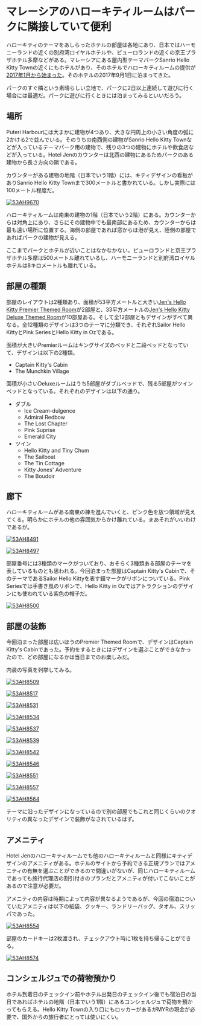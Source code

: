 # マレーシアのハローキティルームはパークに隣接していて便利

ハローキティのテーマをあしらったホテルの部屋は各地にあり、日本ではハーモニーランドの近くの別府湾ロイヤルホテルや、ピューロランドの近くの京王プラザホテル多摩などがある。マレーシアにある屋内型テーマパークSanrio Hello Kitty Townの近くにもホテルがあり、そのホテルでハローキティルームの提供が[2017年1月から始まった](
https://www.hoteljen.com/press-room/press-releases/hotel-jen-puteri-harbour-johor-unveils-southeast-asias-first-hello-kitty-themed/
)。そのホテルの2017年9月1日に泊まってきた。

パークのすぐ隣という素晴らしい立地で、パークに2日以上連続して遊びに行く場合には最適だ。パークに遊びに行くときには泊まってみるといいだろう。

## 場所

Puteri Harbourには大まかに建物が4つあり、大きな円周上の小さい角度の弧に2かける2で並んでいる。そのうちの南西側の建物がSanrio Hello Kitty Townなどが入っているテーマパーク用の建物で、残りの3つの建物にホテルや飲食店などが入っている。Hotel Jenのカウンターは北西の建物にあるためパークのある建物から長さ方向の隣である。

カウンターがある建物の地階（日本でいう1階）には、キティデザインの看板がありSanrio Hello Kitty Townまで300メートルと書かれている。しかし実際には100メートル程度だ。

[![53AH9670](https://farm5.staticflickr.com/4413/36280117914_b84c31372c.jpg)](https://www.flickr.com/photos/ohtake_tomohiro/36280117914/)

ハローキティルームは南東の建物の1階（日本でいう2階）にある。カウンターからは対角上にあり、さらにその建物中でも最南部にあるため、カウンターからは最も遠い場所に位置する。海側の部屋であれば窓からは港が見え、陸側の部屋であればパークの建物が見える。

ここまでパークとホテルが近いことはなかなかない。ピューロランドと京王プラザホテル多摩は500メートル離れているし、ハーモニーランドと別府湾ロイヤルホテルは8キロメートルも離れている。

## 部屋の種類

部屋のレイアウトは2種類あり、面積が53平方メートルと大きい[Jen's Hello Kitty Premier Themed Room](https://www.hoteljen.com/johor/puteriharbour/stay/rooms/jens-hello-kitty-premier-themed-room/)が2部屋と、33平方メートルの[Jen's Hello Kitty Deluxe Themed  Room](https://www.hoteljen.com/johor/puteriharbour/stay/rooms/jens-hello-kitty-deluxe-themed-room/)が10部屋ある。そして全12部屋ともデザインがすべて異なる。全12種類のデザインは3つのテーマに分類でき、それぞれSailor Hello KittyとPink SeriesとHello Kitty in Ozである。

面積が大きいPremierルームはキングサイズのベッドと二段ベッドとなっていて、デザインは以下の2種類。

* Captain Kitty's Cabin
* The Munchkin Village

面積が小さいDeluxeルームはうち5部屋がダブルベッドで、残る5部屋がツインベッドとなっている。それぞれのデザインは以下の通り。

* ダブル
  * Ice Cream-dulgence
  * Admiral Redbow
  * The Lost Chapter
  * Pink Suprise
  * Emerald City
* ツイン
  * Hello Kitty and Tiny Chum
  * The Sailboat
  * The Tin Cottage
  * Kitty Jones' Adventure
  * The Boudoir

## 廊下

ハローキティルームがある南東の棟を進んでいくと、ピンク色を放つ領域が見えてくる。明らかにホテルの他の雰囲気からかけ離れている。まあそれがいいわけであるが。

[![53AH8491](https://farm5.staticflickr.com/4377/36945053552_ca3c214a6e.jpg)](https://www.flickr.com/photos/ohtake_tomohiro/36945053552/)

[![53AH8497](https://farm5.staticflickr.com/4392/37115204535_24e9f76264.jpg)](https://www.flickr.com/photos/ohtake_tomohiro/37115204535/)

部屋番号には3種類のマークがついており、おそらく3種類ある部屋のテーマを表しているものとも思われる。今回泊まった部屋はCaptain Kitty's Cabinで、そのテーマであるSailor Hello Kittyを表す錨マークがリボンについている。Pink Seriesでは手書き風のリボンで、Hello Kitty in Ozではアトラクションのデザインにも使われている紫色の帽子だ。

[![53AH8500](https://farm5.staticflickr.com/4433/36945052862_f91af88b4b.jpg)](https://www.flickr.com/photos/ohtake_tomohiro/36945052862/)

## 部屋の装飾

今回泊まった部屋は広いほうのPremier Themed Roomで、デザインはCaptain Kitty's Cabinであった。予約をするときにはデザインを選ぶことができなかったので、どの部屋になるかは当日までのお楽しみだ。

内装の写真を列挙してみる。

[![53AH8509](https://farm5.staticflickr.com/4405/37115203755_091f05ab44.jpg)](https://www.flickr.com/photos/ohtake_tomohiro/37115203755/)

[![53AH8517](https://farm5.staticflickr.com/4410/37115203115_8944bdedf5.jpg)](https://www.flickr.com/photos/ohtake_tomohiro/37115203115/)

[![53AH8531](https://farm5.staticflickr.com/4341/37115201745_73578678e3.jpg)](https://www.flickr.com/photos/ohtake_tomohiro/37115201745/)

[![53AH8534](https://farm5.staticflickr.com/4409/36945050272_00ed9560af.jpg)](https://www.flickr.com/photos/ohtake_tomohiro/36945050272/)

[![53AH8537](https://farm5.staticflickr.com/4405/37115199365_89475ee1f8.jpg)](https://www.flickr.com/photos/ohtake_tomohiro/37115199365/)

[![53AH8539](https://farm5.staticflickr.com/4428/36945048032_993af42593.jpg)](https://www.flickr.com/photos/ohtake_tomohiro/36945048032/)

[![53AH8542](https://farm5.staticflickr.com/4436/37115198125_1a41904077.jpg)](https://www.flickr.com/photos/ohtake_tomohiro/37115198125/)

[![53AH8546](https://farm5.staticflickr.com/4333/36945047142_83956488e9.jpg)](https://www.flickr.com/photos/ohtake_tomohiro/36945047142/)

[![53AH8551](https://farm5.staticflickr.com/4423/37115197125_30aff197cd.jpg)](https://www.flickr.com/photos/ohtake_tomohiro/37115197125/)

[![53AH8557](https://farm5.staticflickr.com/4383/36945045682_77f65efdcf.jpg)](https://www.flickr.com/photos/ohtake_tomohiro/36945045682/)

[![53AH8564](https://farm5.staticflickr.com/4345/36926845046_f85f9e6580.jpg)](https://www.flickr.com/photos/ohtake_tomohiro/36926845046/)

テーマに沿ったデザインになっているので別の部屋でもこれと同じくらいのクオリティの異なったデザインで装飾がなされているはず。

## アメニティ

Hotel Jenのハローキティルームでも他のハローキティルームと同様にキティデザインのアメニティがある。ホテルのサイトから予約できる正規プランではアメニティの有無を選ぶことができるので間違いがないが、同じハローキティルームであっても旅行代理店の割引付きのプランだとアメニティが付いてこないことがあるので注意が必要だ。

アメニティの内容は時期によって内容が異なるようであるが、今回の宿泊についていたアメニティは以下の紙袋、クッキー、ランドリーバッグ、タオル、スリッパであった。

[![53AH8554](https://farm5.staticflickr.com/4359/36973737471_4ebcf24f2e.jpg)](https://www.flickr.com/photos/ohtake_tomohiro/36973737471/)

部屋のカードキーは2枚渡され、チェックアウト時に1枚を持ち帰ることができる。

[![53AH8574](https://farm5.staticflickr.com/4411/37115194515_3667c2c67a.jpg)](https://www.flickr.com/photos/ohtake_tomohiro/37115194515/)

## コンシェルジュでの荷物預かり

ホテル到着日のチェックイン前やホテル出発日のチェックイン後でも宿泊日の当日であればホテルの地階（日本でいう1階）にあるコンシェルジュで荷物を預かってもらえる。Hello Kitty Townの入り口にもロッカーがあるがMYRの現金が必要で、国外からの旅行者にとっては使いにくい。
